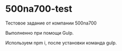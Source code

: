 # 500na700-test
Тестовое задание от компании 500na700

Выполненно при помощи Gulp.

Используем npm i, после установки команда gulp.
